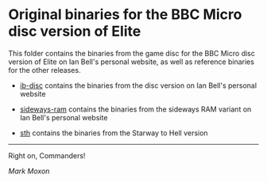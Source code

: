 # Original binaries for the BBC Micro disc version of Elite

This folder contains the binaries from the game disc for the BBC Micro disc version of Elite on Ian Bell's personal website, as well as reference binaries for the other releases.

* [ib-disc](ib-disc) contains the binaries from the disc version on Ian Bell's personal website

* [sideways-ram](sideways-ram) contains the binaries from the sideways RAM variant on Ian Bell's personal website

* [sth](sth) contains the binaries from the Starway to Hell version

---

Right on, Commanders!

_Mark Moxon_